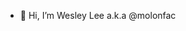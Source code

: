 - 👋 Hi, I’m Wesley Lee a.k.a @molonfac


<!---
molonfac/molonfac is a ✨ special ✨ repository because its `README.md` (this file) appears on your GitHub profile.
You can click the Preview link to take a look at your changes.
--->
